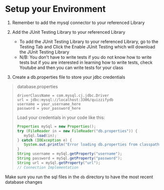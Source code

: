 # Setup your Environment

1. Remember to add the mysql connector to your referenced Library

2. Add the JUnit Testing Library to your referenced Library

    - To add the JUnit Testing Library to your referenced Library, go to the Testing Tab and Click the Enable JUnit Testing which will download the JUnit Testing Library
    - N/B: You don't have to write tests if you do not know how to write tests but if you are interested in learning how to write tests, check Youtube and then you can write tests for your class

3. Create a db.properties file to store your jdbc credentials

 > database.properties
 >
 > ```properties
 >driverClassName = com.mysql.cj.jdbc.Driver
 >url = jdbc:mysql://localhost:3306/quizzifydb
 >username = your_username_here
 >password = your_password_here
 >```
>
 >Load your credentials in your code like this:
 >
 >```java
 >Properties mySql = new Properties();
 >try (FileReader in = new FileReader("db.properties")) {
 >    mySql.load(in);
 >} catch (IOException e) {
 >    System.out.println("Error loading db.properties from classpath." + e);
 >}
 >String username = mySql.getProperty("username");
 >String password = mySql.getProperty("password");        
 >String url = mySql.getProperty("url");
 >// Connection Implementation
 >```

Make sure you run the sql files in the `db` directory to have the most recent database changes
